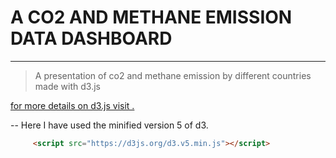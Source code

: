 # A CO2 AND METHANE EMISSION DATA DASHBOARD

  ----------
   > A presentation of co2 and methane emission by different countries made with d3.js

   [for more details on d3.js visit .](https://d3js.org)

   -- Here I have used the minified version 5 of d3.
   ```Html
        <script src="https://d3js.org/d3.v5.min.js"></script>
   ```